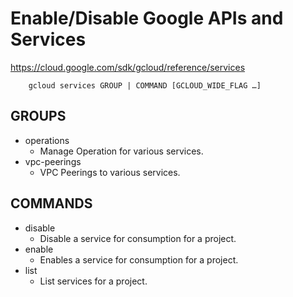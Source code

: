 # Enable/Disable Google APIs and Services

<https://cloud.google.com/sdk/gcloud/reference/services>

``` cli
    gcloud services GROUP | COMMAND [GCLOUD_WIDE_FLAG …]
```

## GROUPS

- operations
  - Manage Operation for various services.
- vpc-peerings
  - VPC Peerings to various services.

## COMMANDS

- disable
  - Disable a service for consumption for a project.
- enable
  - Enables a service for consumption for a project.
- list
  - List services for a project.
